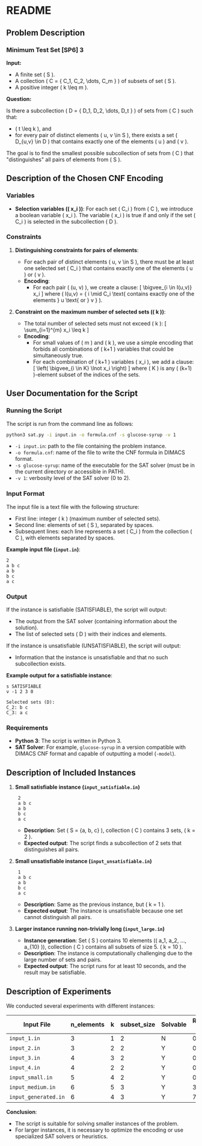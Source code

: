# README

## Problem Description

### Minimum Test Set [SP6] 3

**Input:**

- A finite set \( S \).
- A collection \( C = \{ C_1, C_2, \dots, C_m \} \) of subsets of set \( S \).
- A positive integer \( k \leq m \).

**Question:**

Is there a subcollection \( D = \{ D_1, D_2, \dots, D_t \} \) of sets from \( C \) such that:

- \( t \leq k \), and
- for every pair of distinct elements \( u, v \in S \), there exists a set \( D_{u,v} \in D \) that contains exactly one of the elements \( u \) and \( v \).

The goal is to find the smallest possible subcollection of sets from \( C \) that "distinguishes" all pairs of elements from \( S \).

## Description of the Chosen CNF Encoding

### Variables

- **Selection variables (\( x_i \))**: For each set \( C_i \) from \( C \), we introduce a boolean variable \( x_i \). The variable \( x_i \) is true if and only if the set \( C_i \) is selected in the subcollection \( D \).

### Constraints

1. **Distinguishing constraints for pairs of elements**:

   - For each pair of distinct elements \( u, v \in S \), there must be at least one selected set \( C_i \) that contains exactly one of the elements \( u \) or \( v \).
   - **Encoding**:
     - For each pair \( (u, v) \), we create a clause:
       \[
       \bigvee_{i \in I(u,v)} x_i
       \]
       where \( I(u,v) = \{ i \mid C_i \text{ contains exactly one of the elements } u \text{ or } v \} \).

2. **Constraint on the maximum number of selected sets (\( k \))**:

   - The total number of selected sets must not exceed \( k \):
     \[
     \sum_{i=1}^{m} x_i \leq k
     \]
   - **Encoding**:
     - For small values of \( m \) and \( k \), we use a simple encoding that forbids all combinations of \( k+1 \) variables that could be simultaneously true.
     - For each combination of \( k+1 \) variables \( x_i \), we add a clause:
       \[
       \left( \bigvee_{i \in K} \lnot x_i \right)
       \]
       where \( K \) is any \( (k+1) \)-element subset of the indices of the sets.

## User Documentation for the Script

### Running the Script

The script is run from the command line as follows:

```bash
python3 sat.py -i input.in -o formula.cnf -s glucose-syrup -v 1
```

- `-i input.in`: path to the file containing the problem instance.
- `-o formula.cnf`: name of the file to write the CNF formula in DIMACS format.
- `-s glucose-syrup`: name of the executable for the SAT solver (must be in the current directory or accessible in PATH).
- `-v 1`: verbosity level of the SAT solver (0 to 2).

### Input Format

The input file is a text file with the following structure:

- First line: integer \( k \) (maximum number of selected sets).
- Second line: elements of set \( S \), separated by spaces.
- Subsequent lines: each line represents a set \( C_i \) from the collection \( C \), with elements separated by spaces.

**Example input file (`input.in`)**:

```
2
a b c
a b
b c
a c
```

### Output

If the instance is satisfiable (SATISFIABLE), the script will output:

- The output from the SAT solver (containing information about the solution).
- The list of selected sets \( D \) with their indices and elements.

If the instance is unsatisfiable (UNSATISFIABLE), the script will output:

- Information that the instance is unsatisfiable and that no such subcollection exists.

**Example output for a satisfiable instance**:

```
s SATISFIABLE
v -1 2 3 0

Selected sets (D):
C_2: b c
C_3: a c
```

### Requirements

- **Python 3**: The script is written in Python 3.
- **SAT Solver**: For example, `glucose-syrup` in a version compatible with DIMACS CNF format and capable of outputting a model (`-model`).

## Description of Included Instances

1. **Small satisfiable instance (`input_satisfiable.in`)**

   ```
    2
    a b c
    a b
    b c
    a c
   ```
   - **Description**: Set \( S = \{a, b, c\} \), collection \( C \) contains 3 sets, \( k = 2 \).
   - **Expected output**: The script finds a subcollection of 2 sets that distinguishes all pairs.

2. **Small unsatisfiable instance (`input_unsatisfiable.in`)**

   ```
    1
    a b c
    a b
    b c
    a c
   ```
   - **Description**: Same as the previous instance, but \( k = 1 \).
   - **Expected output**: The instance is unsatisfiable because one set cannot distinguish all pairs.

3. **Larger instance running non-trivially long (`input_large.in`)**

   - **Instance generation**: Set \( S \) contains 10 elements (\( a_1, a_2, …, a_{10} \)), collection \( C \) contains all subsets of size 5. \( k = 10 \).
   - **Description**: The instance is computationally challenging due to the large number of sets and pairs.
   - **Expected output**: The script runs for at least 10 seconds, and the result may be satisfiable.

## Description of Experiments

We conducted several experiments with different instances:

| Input File          | n_elements | k  | subset_size | Solvable   | Runtime (s) |
|---------------------|------------|----|-------------|------------|-------------|
| `input_1.in`        | 3          | 1  | 2           | N          | 0,078       |
| `input_2.in`        | 3          | 2  | 2           | Y          | 0,079       |
| `input_3.in`        | 4          | 3  | 2           | Y          | 0,078       |
| `input_4.in`        | 4          | 2  | 2           | Y          | 0,071       |
| `input_small.in`    | 5          | 4  | 2           | Y          | 0,080       |
| `input_medium.in`   | 6          | 5  | 3           | Y          | 38,049      |
| `input_generated.in`| 6          | 4  | 3           | Y          | 7,055       |




**Conclusion**:

- The script is suitable for solving smaller instances of the problem.
- For larger instances, it is necessary to optimize the encoding or use specialized SAT solvers or heuristics.
